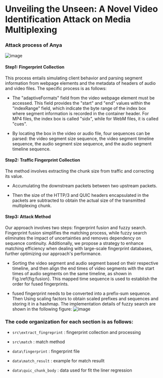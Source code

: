 
# Unveiling the Unseen: A Novel Video Identification Attack on Media Multiplexing
### Attack process of Anya
![image](https://github.com/user-attachments/assets/4644cceb-45d2-452e-a05f-29743ebd6943)




#### Step1: Fingerprint Collection
This process entails simulating client behavior and parsing segment information from webpage elements and the metadata of headers of audio and video files. The specific process is as follows:

- The "adaptiveFormats" field from the video webpage element must be accessed. This field provides the "start" and "end" values within the "indexRange" field, which indicate the byte range of the index box where segment information is recorded in the container header. For MP4 files, the index box is called "sidx", while for WebM files, it is called "cues".
 
- By locating the box in the video or audio file, four sequences can be parsed: the video segment size sequence, the video segment timeline sequence, the audio segment size sequence, and the audio segment timeline sequence.

#### Step2: Traffic Fingerprint Collection
The method involves extracting the chunk size from traffic and  correcting its value.

- Accumulating the downstream packets between two upstream packets.
 
- Then the size of the HTTP/3 and QUIC headers encapsulated in the packets are subtracted to obtain the actual size of the transmitted multiplexing chunk.

#### Step3: Attack Method
Our approach involves two steps: fingerprint fusion and fuzzy search. Fingerprint fusion simplifies the matching process, while fuzzy search eliminates the impact of uncertainties and removes dependency on sequence continuity. Additionally, we propose a strategy to enhance matching efficiency when dealing with large-scale fingerprint databases, further optimizing our approach's performance.

- Sorting the video segment and audio segment based on their respective timeline, and then align the end times of video segments with the start times of audio segments on the same timeline, as shown in Fig.\ref{fig:fusion}. This mapped time sequence is used to establish the order for fused fingerprints.

- fused fingerprint needs to be converted into a prefix-sum sequence. Then Using scaling factors to obtain scaled prefixes and sequences and storing it in a hashmap. The implementation details of fuzzy search are shown in the following figure:
![image](https://github.com/user-attachments/assets/94da3a0a-6635-41fb-9ca4-c9a527423124)




### The code organization for each section is as follows:
- `src\extract_fingreprint` : fingerprint collection and processing

- `src\match` : match method

- `data\fingerprint` : fingerprint file 

- `data\match_result` : example for match resullt

- `data\quic_chunk_body` : data used for fit the liner regression
